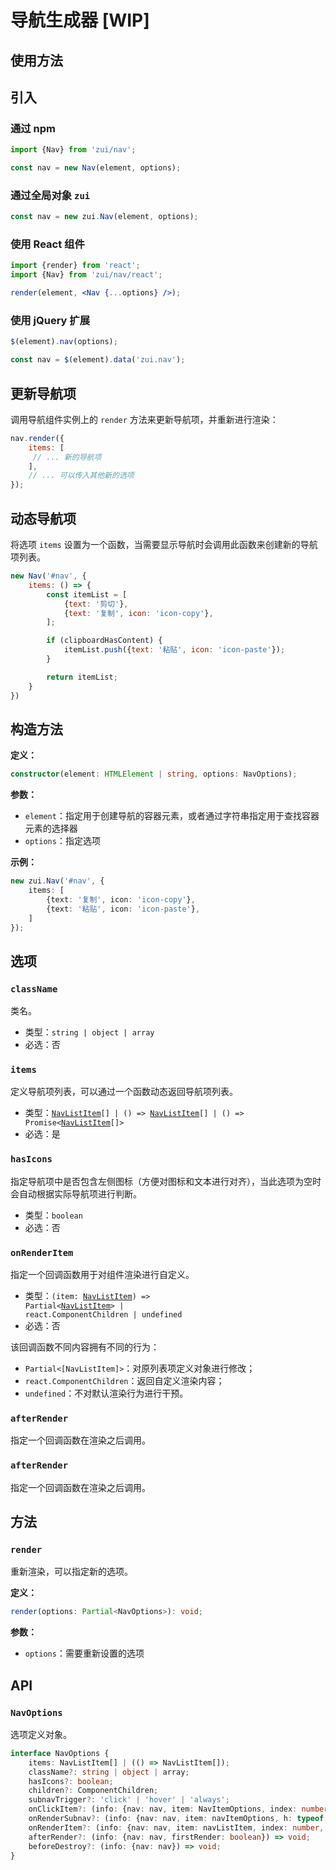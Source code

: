 # 导航生成器 [WIP]

## 使用方法

<Example>
  <div id="nav1" class="w-full"></div>
</Example>

<script>
export default {
    mounted() {
        onZUIReady(() => {
            const nav = new zui.Nav('#nav1', {
                items: [
                    {text: '首页', icon: 'icon-home', active: true},
                    {text: '动态'},
                    {text: '论坛'},
                    {type: 'divider'},
                    {text: '博客', icon: 'icon-rss'},
                    {text: '关注我们', icon: 'icon-group'},
                    {text: '更多', items: [
                        {text: '设计'},
                        {text: '开发'},
                        {text: '测试'},
                        {text: '发布'},
                        {text: '总结'},
                        {text: '评审'}
                    ]},
                ],
                onClickItem: (info) => {
                    console.log('> nav.onClickItem', info);
                },
            });
        })
    }
}
</script>

## 引入

### 通过 npm

```js
import {Nav} from 'zui/nav';

const nav = new Nav(element, options);
```

### 通过全局对象 `zui`

```js
const nav = new zui.Nav(element, options);
```

### 使用 React 组件

```jsx
import {render} from 'react';
import {Nav} from 'zui/nav/react';

render(element, <Nav {...options} />);
```

### 使用 jQuery 扩展

```js
$(element).nav(options);

const nav = $(element).data('zui.nav');
```

## 更新导航项

调用导航组件实例上的 `render` 方法来更新导航项，并重新进行渲染：

```js
nav.render({
    items: [
     // ... 新的导航项
    ],
    // ... 可以传入其他新的选项
});
```

## 动态导航项

将选项 `items` 设置为一个函数，当需要显示导航时会调用此函数来创建新的导航项列表。

```js
new Nav('#nav', {
    items: () => {
        const itemList = [
            {text: '剪切'},
            {text: '复制', icon: 'icon-copy'},
        ];

        if (clipboardHasContent) {
            itemList.push({text: '粘贴', icon: 'icon-paste'});
        }

        return itemList;
    }
})
```

 ## 构造方法

 **定义：**

 ```ts
 constructor(element: HTMLElement | string, options: NavOptions);
 ```

 **参数：**

 * `element`：指定用于创建导航的容器元素，或者通过字符串指定用于查找容器元素的选择器
 * `options`：指定选项

 **示例：**

 ```ts
 new zui.Nav('#nav', {
     items: [
         {text: '复制', icon: 'icon-copy'},
         {text: '粘贴', icon: 'icon-paste'},
     ]
 });
 ```

 ## 选项

 ### `className`

 类名。

 * 类型：`string | object | array`
 * 必选：否

 ### `items`

 定义导航项列表，可以通过一个函数动态返回导航项列表。

 * 类型：<code>[NavListItem](#navlistitem)[] | () => [NavListItem](#navlistitem)[] | () =>                            Promise<[NavListItem](#navlistitem)[]></code>
 * 必选：是

 ### `hasIcons`

 指定导航项中是否包含左侧图标（方便对图标和文本进行对齐），当此选项为空时会自动根据实际导航项进行判断。

 * 类型：`boolean`
 * 必选：否

 ### `onRenderItem`

 指定一个回调函数用于对组件渲染进行自定义。

 * 类型：<code>(item: [NavListItem](#Navlistitem)) => Partial<[NavListItem](#Navlistitem)> | react.ComponentChildren  | undefined</code>
 * 必选：否

  该回调函数不同内容拥有不同的行为：

 * <code>Partial<[NavListItem]></code>：对原列表项定义对象进行修改；
 * `react.ComponentChildren`：返回自定义渲染内容；
 * `undefined`：不对默认渲染行为进行干预。

 ### `afterRender`

 指定一个回调函数在渲染之后调用。

 ### `afterRender`

 指定一个回调函数在渲染之后调用。

 ## 方法

 ### `render`

 重新渲染，可以指定新的选项。

 **定义：**

 ```ts
 render(options: Partial<NavOptions>): void;
 ```

 **参数：**

 * `options`：需要重新设置的选项


 ## API

 ### `NavOptions`

 选项定义对象。

 ```ts
 interface NavOptions {
     items: NavListItem[] | (() => NavListItem[]);
     className?: string | object | array;
     hasIcons?: boolean;
     children?: ComponentChildren;
     subnavTrigger?: 'click' | 'hover' | 'always';
     onClickItem?: (info: {nav: nav, item: NavItemOptions, index: number, event: MouseEvent}) => void;
     onRenderSubnav?: (info: {nav: nav, item: navItemOptions, h: typeof _h}) => ComponentChildren;
     onRenderItem?: (info: {nav: nav, item: navListItem, index: number, h: typeof _h}) =>                       Partial<navListItem> | ComponentChildren | undefined;
     afterRender?: (info: {nav: nav, firstRender: boolean}) => void;
     beforeDestroy?: (info: {nav: nav}) => void;
 }
 ```
